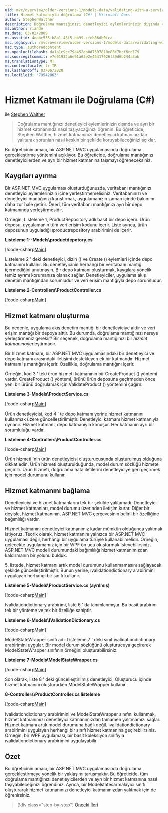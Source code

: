 ```yaml
---
uid: mvc/overview/older-versions-1/models-data/validating-with-a-service-layer-cs
title: Hizmet katmanıyla doğrulama (C#) | Microsoft Docs
author: StephenWalther
description: Doğrulama mantığınızı denetleyici eylemlerinizin dışında ve ayrı bir hizmet katmanında nasıl taşıyacağınızı öğrenin. Bu öğreticide, Stephen Walther nasıl yapılacağını açıklar...
ms.author: riande
ms.date: 03/02/2009
ms.assetid: 4eabc535-b8a1-43f5-bb99-cfeb86db0fca
msc.legacyurl: /mvc/overview/older-versions-1/models-data/validating-with-a-service-layer-cs
msc.type: authoredcontent
ms.openlocfilehash: da1a1c9cc79a452eb0d7597810e86f7bcf6cd179
ms.sourcegitcommit: e7e91932a6e91a63e2e46417626f39d6b244a3ab
ms.translationtype: MT
ms.contentlocale: tr-TR
ms.lasthandoff: 03/06/2020
ms.locfileid: "78542863"
---
```

# <a name="validating-with-a-service-layer-c"></a>Hizmet Katmanı ile Doğrulama (C#)

ile [Stephen Walther](https://github.com/StephenWalther)

> Doğrulama mantığınızı denetleyici eylemlerinizin dışında ve ayrı bir hizmet katmanında nasıl taşıyacağınızı öğrenin. Bu öğreticide, Stephen Walther, hizmet katmanınızı denetleyici katmanınızdan yalıtarak sorunları nasıl keskin bir şekilde koruyabileceğinizi açıklar.

Bu öğreticinin amacı, bir ASP.NET MVC uygulamasında doğrulama gerçekleştirme yöntemini açıklıyor. Bu öğreticide, doğrulama mantığınızı denetleyicilerden ve ayrı bir hizmet katmanına taşımayı öğreneceksiniz.

## <a name="separating-concerns"></a>Kaygıları ayırma

Bir ASP.NET MVC uygulaması oluşturduğunuzda, veritabanı mantığınızı denetleyici eylemlerinizin içine yerleştirmemelisiniz. Veritabanınızı ve denetleyici mantığınızı karıştırmak, uygulamanızın zaman içinde bakımını daha zor hale getirir. Öneri, tüm veritabanı mantığınızı ayrı bir depo katmanında yerleştirmesidir.

Örneğin, Listeleme 1, ProductRepository adlı basit bir depo içerir. Ürün deposu, uygulamanın tüm veri erişim kodunu içerir. Liste ayrıca, ürün deposunun uyguladığı ıproductrepository arabirimini de içerir.

**Listeleme 1--Models\productdepotory.cs**

[!code-csharp[Main](validating-with-a-service-layer-cs/samples/sample1.cs)]

Listeleme 2 ' deki denetleyici, dizin () ve Create () eylemleri içinde depo katmanını kullanır. Bu denetleyicinin herhangi bir veritabanı mantığı içermediğini unutmayın. Bir depo katmanı oluşturmak, kaygılara yönelik temiz ayrımı korumanıza olanak sağlar. Denetleyiciler, uygulama akış denetim mantığından sorumludur ve veri erişim mantığıyla depo sorumludur.

**Listeleme 2-Controllers\ProductController.cs**

[!code-csharp[Main](validating-with-a-service-layer-cs/samples/sample2.cs)]

## <a name="creating-a-service-layer"></a>Hizmet katmanı oluşturma

Bu nedenle, uygulama akış denetim mantığı bir denetleyiciye aittir ve veri erişim mantığı bir depoya aittir. Bu durumda, doğrulama mantığınızı nereye yerleştirmeniz gerekir? Bir seçenek, doğrulama mantığınızı bir *hizmet katmanına*yerleştirmadır.

Bir hizmet katmanı, bir ASP.NET MVC uygulamasındaki bir denetleyici ve depo katmanı arasındaki iletişimi destekleyen ek bir katmandır. Hizmet katmanı iş mantığını içerir. Özellikle, doğrulama mantığını içerir.

Örneğin, kod 3 ' teki ürün hizmeti katmanının bir CreateProduct () yöntemi vardır. CreateProduct () yöntemi, ürünü ürün deposuna geçirmeden önce yeni bir ürünü doğrulamak için ValidateProduct () yöntemini çağırır.

**Listeleme 3-Models\ProductService.cs**

[!code-csharp[Main](validating-with-a-service-layer-cs/samples/sample3.cs)]

Ürün denetleyicisi, kod 4 ' te depo katmanı yerine hizmet katmanını kullanmak üzere güncelleştirilmiştir. Denetleyici katmanı hizmet katmanıyla oynanır. Hizmet katmanı, depo katmanıyla konuşur. Her katmanın ayrı bir sorumluluğu vardır.

**Listeleme 4-Controllers\ProductController.cs**

[!code-csharp[Main](validating-with-a-service-layer-cs/samples/sample4.cs)]

Ürün hizmeti 'nin ürün denetleyicisi oluşturucusunda oluşturulmuş olduğuna dikkat edin. Ürün hizmeti oluşturulduğunda, model durum sözlüğü hizmete geçirilir. Ürün hizmeti, doğrulama hata iletilerini denetleyiciye geri geçirmek için model durumunu kullanır.

## <a name="decoupling-the-service-layer"></a>Hizmet katmanını bağlama

Denetleyiciyi ve hizmet katmanlarını tek bir şekilde yalıtamadı. Denetleyici ve hizmet katmanları, model durumu üzerinden iletişim kurar. Diğer bir deyişle, hizmet katmanının, ASP.NET MVC çerçevesinin belirli bir özelliğine bağımlılığı vardır.

Hizmet katmanını denetleyici katmanımız kadar mümkün olduğunca yalıtmak istiyoruz. Teorik olarak, hizmet katmanını yalnızca bir ASP.NET MVC uygulaması değil, herhangi bir uygulama türüyle kullanabilmelidir. Örneğin, gelecekte uygulamamız için bir WPF ön ucu oluşturmak isteyebilirsiniz. ASP.NET MVC modeli durumundaki bağımlılığı hizmet katmanımızdan kaldırmanın bir yolunu bulduk.

5\. listede, hizmet katmanı artık model durumunu kullanmamasını sağlayacak şekilde güncelleştirilmiştir. Bunun yerine, ıvalidationdictionary arabirimini uygulayan herhangi bir sınıfı kullanır.

**Listeleme 5-Models\ProductService.cs (ayrılmış)**

[!code-csharp[Main](validating-with-a-service-layer-cs/samples/sample5.cs)]

Ivalidationdictionary arabirimi, liste 6 ' da tanımlanmıştır. Bu basit arabirim tek bir yönteme ve tek bir özelliğe sahiptir.

**Listeleme 6-Models\IValidationDictionary.cs**

[!code-csharp[Main](validating-with-a-service-layer-cs/samples/sample6.cs)]

ModelStateWrapper sınıfı adlı Listeleme 7 ' deki sınıf ıvalidationdictionary arabirimini uygular. Bir model durum sözlüğünü oluşturucuya geçirerek ModelStateWrapper sınıfının örneğini oluşturabilirsiniz.

**Listeleme 7-Models\ModelStateWrapper.cs**

[!code-csharp[Main](validating-with-a-service-layer-cs/samples/sample7.cs)]

Son olarak, liste 8 ' deki güncelleştirilmiş denetleyici, Oluşturucu içinde hizmet katmanını oluştururken ModelStateWrapper kullanır.

**8-Controllers\ProductController.cs listeleme**

[!code-csharp[Main](validating-with-a-service-layer-cs/samples/sample8.cs)]

Ivalidationdictionary arabirimini ve ModelStateWrapper sınıfını kullanmak, hizmet katmanımızı denetleyici katmanımızdan tamamen yalıtmamızı sağlar. Hizmet katmanı artık model durumuna bağlı değil. Ivalidationdictionary arabirimini uygulayan herhangi bir sınıfı hizmet katmanına geçirebilirsiniz. Örneğin, bir WPF uygulaması, bir basit koleksiyon sınıfıyla ıvalidationdictionary arabirimini uygulayabilir.

## <a name="summary"></a>Özet

Bu öğreticinin amacı, bir ASP.NET MVC uygulamasında doğrulama gerçekleştirmeye yönelik bir yaklaşımı tartışmaktır. Bu öğreticide, tüm doğrulama mantığınızı denetleyicilerden ve ayrı bir hizmet katmanına nasıl taşıyabileceğinizi öğrendiniz. Ayrıca, bir Modelstatesarmalayıcı sınıfı oluşturarak hizmet katmanınızı denetleyici katmanınızdan yalıtmak için de öğrenirsiniz.

> [!div class="step-by-step"]
> [Önceki](validating-with-the-idataerrorinfo-interface-cs.md)
> [İleri](validation-with-the-data-annotation-validators-cs.md)
